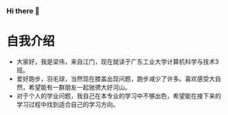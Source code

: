 ### Hi there 👋
# 自我介绍
* 大家好，我是梁伟，来自江门，现在就读于广东工业大学计算机科学与技术3班。
* 爱好跑步，羽毛球，当然现在膝盖出现问题，跑步减少了许多。喜欢感受大自然，希望能有一群朋友一起驰骋大好河山。
* 对于个人的学业问题，我自己在本专业的学习中不够出色，希望能在接下来的学习过程中找到适合自己的学习方向。

